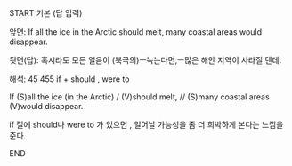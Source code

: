 START
기본 (답 입력)

앞면:
If all the ice in the Arctic should melt, many coastal areas would disappear.


뒷면(답):
혹시라도 모든 얼음이 (북극의)ㅡ녹는다면,ㅡ많은 해안 지역이 사라질 텐데.


해석:
45 455 if + should , were to

If (S)all the ice (in the Arctic) / (V)should melt, // (S)many coastal areas (V)would disappear.

if 절에 should나 were to 가 있으면 , 일어날 가능성을 좀 더 희박하게 본다는 느낌을 준다.
<!--ID: 1694843739978-->
END